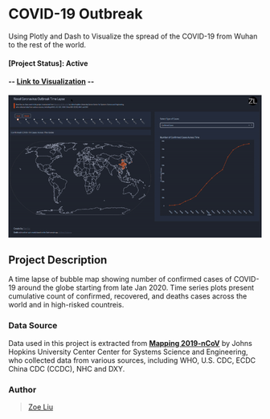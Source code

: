 # COVID-19 Outbreak
Using Plotly and Dash to Visualize the spread of the COVID-19 from Wuhan to the rest of the world.

#### [Project Status]: Active
#### -- [Link to Visualization](https://wh2019-ncov.herokuapp.com/) --

![COVID-19 Time Lapse](https://github.com/liu-zoe/wuhancv/blob/master/assets/COVD19.gif)

## __Project Description__
A time lapse of bubble map showing number of confirmed cases of COVID-19 around the globe starting from late Jan 2020. Time series plots present cumulative count of confirmed, recovered, and deaths cases across the world and in high-risked countreis. 

### **Data Source**
Data used in this project is extracted from [**Mapping 2019-nCoV**](https://systems.jhu.edu/research/public-health/ncov/) by Johns Hopkins University Center Center for Systems Science and Engineering, who collected data from various sources, including WHO, U.S. CDC, ECDC China CDC (CCDC), NHC and DXY.


### Author
> [Zoe Liu](https://github.com/liu-zoe)